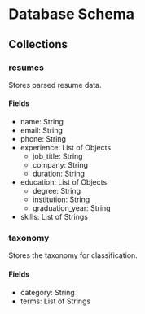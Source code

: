# Database Schema

## Collections

### resumes
Stores parsed resume data.

#### Fields
- name: String
- email: String
- phone: String
- experience: List of Objects
  - job_title: String
  - company: String
  - duration: String
- education: List of Objects
  - degree: String
  - institution: String
  - graduation_year: String
- skills: List of Strings

### taxonomy
Stores the taxonomy for classification.

#### Fields
- category: String
- terms: List of Strings